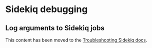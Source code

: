 # Sidekiq debugging

## Log arguments to Sidekiq jobs

This content has been moved to the
[Troubleshooting Sidekiq docs](../administration/troubleshooting/sidekiq.md).
